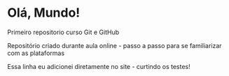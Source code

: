 # Olá, Mundo!
 Primeiro repositorio curso Git e GitHub

 Repositório criado durante aula online - passo a passo para se familiarizar com as plataformas
 
 Essa linha eu adicionei diretamente no site - curtindo os testes!
